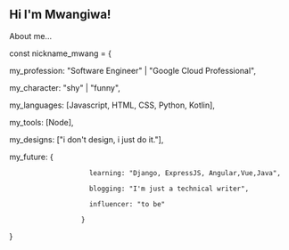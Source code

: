 ## Hi I'm Mwangiwa!


About me...

const nickname_mwang = {

  my_profession: "Software Engineer" | "Google Cloud Professional",

  my_character: "shy" | "funny",

  my_languages: [Javascript, HTML, CSS, Python, Kotlin],

  my_tools: [Node],

  my_designs: ["i don't design, i just do it."],

  my_future: {

                        learning: "Django, ExpressJS, Angular,Vue,Java",

                        blogging: "I'm just a technical writer",

                        influencer: "to be"

                      }

}





